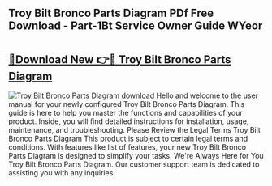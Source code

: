 ## Troy Bilt Bronco Parts Diagram PDf Free Download - Part-1Bt Service Owner Guide WYeor

# <h2><a href="http://dfuhc6y.blite.top/?on=Troy+Bilt+Bronco+Parts+Diagram">🔗Download New 👉🔴 Troy Bilt Bronco Parts Diagram</a></h2>

[![Troy Bilt Bronco Parts Diagram download](https://i.imgur.com/lujVjoI.png)](http://dfuhc6y.blite.top/?on=Troy+Bilt+Bronco+Parts+Diagram)
Hello and welcome to the user manual for your newly configured Troy Bilt Bronco Parts Diagram. This guide is here to help you master the functions and capabilities of your product. Inside, you will find detailed instructions for installation, usage, maintenance, and troubleshooting. Please Review the Legal Terms Troy Bilt Bronco Parts Diagram This product is subject to certain legal terms and conditions. With features like list of features, your new Troy Bilt Bronco Parts Diagram is designed to simplify your tasks. We're Always Here for You Troy Bilt Bronco Parts Diagram. Our customer support team is dedicated to assisting you with any inquiries.
